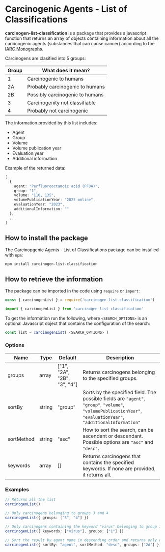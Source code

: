# Carcinogenic Agents - List of Classifications

**carcinogen-list-classification** is a package that provides a javascript function that returns an array of objects containing information about all the carcicogenic agents (substances that can cause cancer) according to the [IARC Monographs](https://monographs.iarc.who.int/list-of-classifications/).  

Carcinogens are clasified into 5 groups:

| Group         | What does it mean?             |
| ------------- |------------------------------|
| 1             | Carcinogenic to humans         |
| 2A            | Probably carcinogenic to humans|
| 2B            | Possibly carcinogenic to humans|
| 3             | Carcinogenity not classifiable |
| 4             | Probably not carcinogenic      |

The information provided by this list includes:

* Agent
* Group
* Volume
* Volume publication year
* Evaluation year
* Additional information

Example of the returned data:

```typescript
[
  {
    agent: "Perfluorooctanoic acid (PFOA)",
    group: "1",
    volume: "110, 135",
    volumePublicationYear: "2025 online",
    evaluationYear: "2023",
    additionalInformation: ""
  },
  ...
]
```

## How to install the package
The Carcinopgenic Agents - List of Classifications package can be installed with `npm`:

```
npm install carcinogen-list-classification
```

## How to retrieve the information

The package can be imported in the code using `require` or `import`:

```typescript
const { carcinogenList } = require('carcinogen-list-classification')
```

```typescript
import { carcinogenList } from 'carcinogen-list-classification'
```

To get the information run the following, where `<SEARCH_OPTIONS>` is an optional Javascript object that contains the configuration of the search:

```typescript
const list = carcinogenList( <SEARCH_OPTIONS> )
```

### Options
| Name         | Type             | Default         | Description |
| ------------- | ------------- |------------------|------------------|
| groups     | array    | ["1", "2A", "2B", "3", "4"]  | Returns carcinogens belonging to the specified groups.  |
| sortBy    | string    | "group"| Sorts by the specified field. The possible fields are `"agent"`, `"group"`, `"volume"`, `"volumePublicationYear"`, `"evaluationYear"`, `"additionalInformation"`|
| sortMethod    | string    | "asc"| How to sort the search, can be ascendant or descendant. Possible options are `"asc"` and `"desc"`.  |
| keywords     | array      | [] | Returns carcinogens that contains the specified keywords. If none are provided, it returns all.  |

### Examples
```typescript
// Returns all the list
carcinogenList()

// Only carcinogens belonging to groups 3 and 4
carcinogenList({ groups: ["3", "4"] })

// Only carcinogens containing the keyword "virus" belonging to group 1
carcinogenList({ keywords: ["virus"], groups: ["1"] })

// Sort the result by agent name in descending order and returns only carcinogens belonging to group 2A
carcinogenList({ sortBy: "agent", sortMethod: "desc", groups: ["2A"] })
```